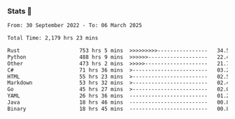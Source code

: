 ### Stats 👋
<!--START_SECTION:waka-->

```txt
From: 30 September 2022 - To: 06 March 2025

Total Time: 2,179 hrs 23 mins

Rust                   753 hrs 5 mins  >>>>>>>>>----------------   34.56 %
Python                 488 hrs 9 mins  >>>>>>-------------------   22.40 %
Other                  473 hrs 2 mins  >>>>>--------------------   21.71 %
C#                     71 hrs 36 mins  >------------------------   03.29 %
HTML                   55 hrs 23 mins  >------------------------   02.54 %
Markdown               53 hrs 32 mins  >------------------------   02.46 %
Go                     45 hrs 27 mins  >------------------------   02.09 %
YAML                   26 hrs 36 mins  -------------------------   01.22 %
Java                   18 hrs 46 mins  -------------------------   00.86 %
Binary                 18 hrs 45 mins  -------------------------   00.86 %
```

<!--END_SECTION:waka-->

<!--
**buhaytza2005/buhaytza2005** is a ✨ _special_ ✨ repository because its `README.md` (this file) appears on your GitHub profile.

Here are some ideas to get you started:

- 🔭 I’m currently working on ...
- 🌱 I’m currently learning ...
- 👯 I’m looking to collaborate on ...
- 🤔 I’m looking for help with ...
- 💬 Ask me about ...
- 📫 How to reach me: ...
- 😄 Pronouns: ...
- ⚡ Fun fact: ...
-->


